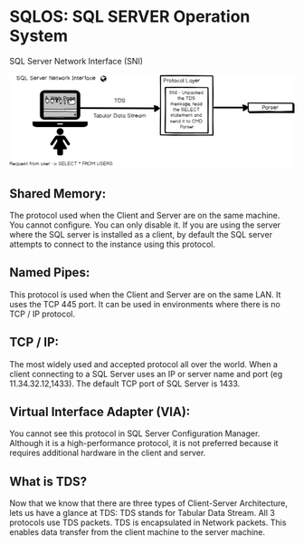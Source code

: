 # **SQLOS: SQL SERVER Operation System** 
SQL Server Network Interface (SNI)

![](https://github.com/fcpina/SQL-Server-Architecture/blob/master/images/Protocol.png?raw=true)

## Shared Memory:
The protocol used when the Client and Server are on the same machine. You cannot configure. 
You can only disable it. If you are using the server where the SQL server is installed as a 
client, by default the SQL server attempts to connect to the instance using this protocol.
	
## Named Pipes:
This protocol is used when the Client and Server are on the same LAN. It uses the TCP 445 port. 
It can be used in environments where there is no TCP / IP protocol.
	
## TCP / IP:
The most widely used and accepted protocol all over the world. When a client connecting to a 
SQL Server uses an IP or server name and port (eg 11.34.32.12,1433). 
The default TCP port of SQL Server is 1433.
	
## Virtual Interface Adapter (VIA):
You cannot see this protocol in SQL Server Configuration Manager. 
Although it is a high-performance protocol, it is not preferred because it requires additional hardware in the client and server.

## What is TDS?
Now that we know that there are three types of Client-Server Architecture, lets us have a glance at TDS:
TDS stands for Tabular Data Stream.
All 3 protocols use TDS packets. TDS is encapsulated in Network packets. This enables data transfer from the client machine to the server machine.

